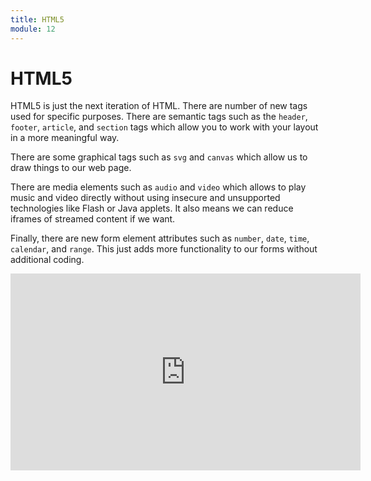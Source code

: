 ```yaml
---
title: HTML5
module: 12
---
```


# HTML5

HTML5 is just the next iteration of HTML.  There are number of new tags used for specific purposes.  There are semantic tags such as the `header`, `footer`, `article`, and `section` tags which allow you to work with your layout in a more meaningful way.

There are some graphical tags such as `svg` and `canvas` which allow us to draw things to our web page.

There are media elements such as `audio` and `video` which allows to play music and video directly without using insecure and unsupported technologies like Flash or Java applets.  It also means we can reduce iframes of streamed content if we want.

Finally, there are new form element attributes such as `number`, `date`, `time`, `calendar`, and `range`.  This just adds more functionality to our forms without additional coding.

<iframe width="560" height="315" src="https://www.youtube.com/embed/WEBWhS3NwF8" frameborder="0" allow="accelerometer; autoplay; encrypted-media; gyroscope; picture-in-picture" allowfullscreen></iframe>